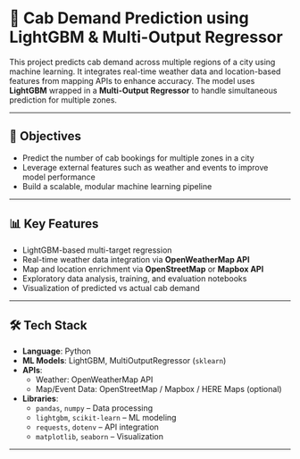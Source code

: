 # 🚖 Cab Demand Prediction using LightGBM & Multi-Output Regressor

This project predicts cab demand across multiple regions of a city using machine learning. It integrates real-time weather data and location-based features from mapping APIs to enhance accuracy. The model uses **LightGBM** wrapped in a **Multi-Output Regressor** to handle simultaneous prediction for multiple zones.

---

## 📌 Objectives

- Predict the number of cab bookings for multiple zones in a city
- Leverage external features such as weather and events to improve model performance
- Build a scalable, modular machine learning pipeline

---

## 📊 Key Features

- LightGBM-based multi-target regression
- Real-time weather data integration via **OpenWeatherMap API**
- Map and location enrichment via **OpenStreetMap** or **Mapbox API**
- Exploratory data analysis, training, and evaluation notebooks
- Visualization of predicted vs actual cab demand

---

## 🛠️ Tech Stack

- **Language**: Python
- **ML Models**: LightGBM, MultiOutputRegressor (`sklearn`)
- **APIs**:
  - Weather: OpenWeatherMap API
  - Map/Event Data: OpenStreetMap / Mapbox / HERE Maps (optional)
- **Libraries**:
  - `pandas`, `numpy` – Data processing
  - `lightgbm`, `scikit-learn` – ML modeling
  - `requests`, `dotenv` – API integration
  - `matplotlib`, `seaborn` – Visualization

---

